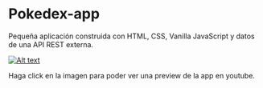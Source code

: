 # Pokedex-app

Pequeña aplicación construida con HTML, CSS, Vanilla JavaScript y datos de una API REST externa.

[![Alt text](https://img.youtube.com/vi/UEA0lt5D2z4/0.jpg)](https://www.youtube.com/watch?v=UEA0lt5D2z4)

Haga click en la imagen para poder ver una preview de la app en youtube.
